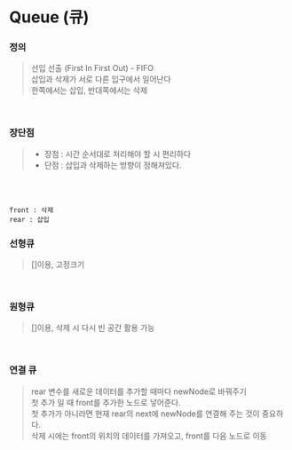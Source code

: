 # Queue (큐)
### 정의
> 선입 선출 (First In First Out) - FIFO <br/>
> 삽입과 삭제가 서로 다른 입구에서 일어난다 <br/>
> 한쪽에서는 삽입, 반대쪽에서는 삭제 <br/>
 <br/>

### 장단점
> * 장점 : 시간 순서대로 처리해야 할 시 편리하다 
> * 단점 : 삽입과 삭제하는 방향이 정해져있다.


<br/><br/>
 
    front : 삭제
    rear : 삽입
### 선형큐
> []이용, 고정크기
<br/>
 
### 원형큐
> []이용, 삭제 시 다시 빈 공간 활용 가능
<br/>
 
### 연결 큐
> rear 변수를 새로운 데이터를 추가할 때마다 newNode로 바꿔주기 <br/>
> 첫 추가 일 때 front를 추가한 노드로 넣어준다. <br/>
> 첫 추가가 아니라면 현재 rear의 next에 newNode를 연결해 주는 것이 중요하다. <br/>
> 삭제 시에는 front의 위치의 데이터를 가져오고, front를 다음 노드로 이동 
> 
 
